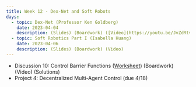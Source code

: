 ```yaml
---
title: Week 12 - Dex-Net and Soft Robots
days:
  - topic: Dex-Net (Professor Ken Goldberg)
    date: 2023-04-04
    description: (Slides) (Boardwork) ([Video](https://youtu.be/JvZdRtvId1A))
  - topic: Soft Robotics Part I (Isabella Huang)
    date: 2023-04-06
    description: (Slides) (Boardwork) (Video)
---
```


- Discussion 10: Control Barrier Functions ([Worksheet](./assets/disc/Discussion_10_Control_Barrier_Functions.pdf)) (Boardwork) (Video) (Solutions)
- Project 4: Decentralized Multi-Agent Control (due 4/18)

<a id="Week13"></a>

